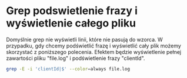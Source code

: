 Grep podswietlenie frazy i wyświetlenie całego pliku
====================================================

Domyślnie grep nie wyświetli linii, które nie pasują do wzorca. W przypadku, gdy chcemy podświetlić frazę i wyświetlić cały plik możemy skorzystać z poniższego polecenia. Efektem będzie wyświetlenie pełnej zawartości pliku "file.log" i podświetlenie frazy "clientId".

``` bash
grep -E -i 'clientId|$' --color=always file.log
```